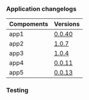 ### Application changelogs
| Compoments                | Versions                                                                                                 |
|---------------------------|----------------------------------------------------------------------------------------------------------|
| app1            | [0.0.40](https://github.com)        |
| app2          | [1.0.7](https://github.com)         |
| app3            | [1.0.4](https://github.com)          |
| app4 | [0.0.11](https://github.com) |
| app5           | [0.0.13](https://github.com) |

<!--- Application changelogs completed -->

### Testing
